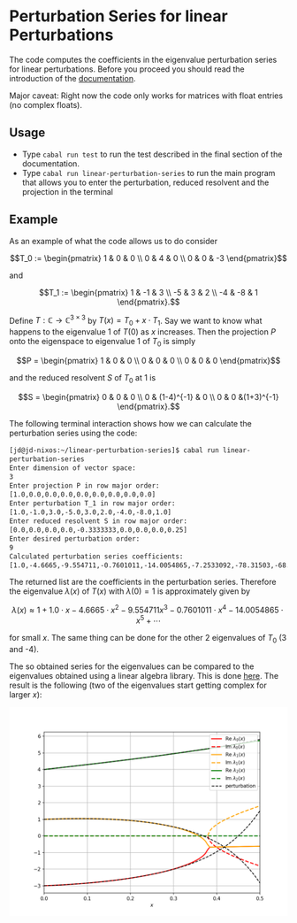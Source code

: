 # Perturbation Series for linear Perturbations

The code computes the coefficients in the eigenvalue perturbation series for linear perturbations.
Before you proceed you should read the introduction of the [documentation](doc/doc.pdf).

Major caveat: Right now the code only works for matrices with float entries (no complex floats).

## Usage

- Type ```cabal run test``` to run the test described in the final section of the documentation.
- Type ```cabal run linear-perturbation-series``` to run the main program that allows you to enter the perturbation, reduced resolvent and the projection in the terminal

## Example

As an example of what the code allows us to do consider
```math
T_0 := 
\begin{pmatrix}
1 & 0 & 0 \\
0 & 4 & 0 \\
0 & 0 & -3
\end{pmatrix}
```
and
```math
T_1 :=
\begin{pmatrix}
1 & -1 & 3 \\
-5 & 3 & 2 \\
-4 & -8 & 1
\end{pmatrix}.
```
Define $` T: \mathbb{C} \to \mathbb{C}^{3 \times 3} `$ by $T(x) = T_0 + x \cdot T_1$.
Say we want to know what happens to the eigenvalue 1 of $T(0)$ as $x$ increases.
Then the projection $P$ onto the eigenspace to eigenvalue 1 of $T_0$ is simply
```math
P = 
\begin{pmatrix}
1 & 0 & 0 \\
0 & 0 & 0 \\
0 & 0 & 0
\end{pmatrix}
```
and the reduced resolvent $S$ of $T_0$ at 1 is 
```math
S = 
\begin{pmatrix}
0 & 0 & 0 \\
0 & (1-4)^{-1} & 0 \\
0 & 0 &(1+3)^{-1}
\end{pmatrix}.
```
The following terminal interaction shows how we can calculate the perturbation series 
using the code:
```console
[jd@jd-nixos:~/linear-perturbation-series]$ cabal run linear-perturbation-series
Enter dimension of vector space:
3
Enter projection P in row major order:
[1.0,0.0,0.0,0.0,0.0,0.0,0.0,0.0,0.0]
Enter perturbation T_1 in row major order:
[1.0,-1.0,3.0,-5.0,3.0,2.0,-4.0,-8.0,1.0]
Enter reduced resolvent S in row major order:
[0.0,0.0,0.0,0.0,-0.3333333,0.0,0.0,0.0,0.25]
Enter desired perturbation order:
9
Calculated perturbation series coefficients:
[1.0,-4.6665,-9.554711,-0.7601011,-14.0054865,-7.2533092,-78.31503,-68.54976,-252.03307]
```
The returned list are the coefficients in the perturbation series.
Therefore the eigenvalue $\lambda(x)$ of $T(x)$ with $\lambda(0)=1$ is approximately given by
```math
\lambda (x) \approx 1 + 1.0 \cdot x - 4.6665 \cdot x^2 -9.554711 x^3 -0.7601011 \cdot x^4
-14.0054865 \cdot x^5 + \cdots 
```
for small $x$.
The same thing can be done for the other 2 eigenvalues of $T_0$ (3 and -4).

The so obtained series for the eigenvalues can be compared to the eigenvalues obtained
using a linear algebra library.
This is done [here](visualisation/visualisation.py).
The result is the following (two of the eigenvalues start getting complex for larger $x$):

<img src="visualisation/evals.png" alt="drawing" width="800"/>

